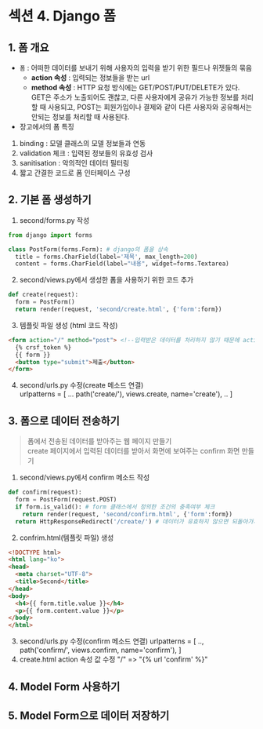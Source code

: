 # 섹션 4. Django 폼
## 1. 폼 개요
* `폼` : 어떠한 데이터를 보내기 위해 사용자의 입력을 받기 위한 필드나 위젯들의 묶음
  - __action 속성__ : 입력되는 정보들을 받는 url
  - __method 속성__ : HTTP 요청 방식에는 GET/POST/PUT/DELETE가 있다.</br>
    GET은 주소가 노출되어도 괜찮고, 다른 사용자에게 공유가 가능한 정보를 처리할 때 사용되고,
    POST는 회원가입이나 결제와 같이 다른 사용자와 공유해서는 안되는 정보를 처리할 때 사용된다.
* 장고에서의 폼 특징
1) binding : 모델 클래스의 모델 정보들과 연동
2) validation 체크 : 입력된 정보들의 유효성 검사
3) sanitisation : 악의적인 데이터 필터링
4) 짧고 간결한 코드로 폼 인터페이스 구성

## 2. 기본 폼 생성하기
1. second/forms.py 작성
  ```python
  from django import forms
  
  class PostForm(forms.Form): # django의 폼을 상속
    title = forms.CharField(label='제목', max_length=200)
    content = forms.CharField(label="내용", widget=forms.Textarea)
  ```
2. second/views.py에서 생성한 폼을 사용하기 위한 코드 추가
  ```python
  def create(request):
    form = PostForm()
    return render(request, 'second/create.html', {'form':form})
  ```
3. 템플릿 파일 생성 (html 코드 작성)
  ```html
  <form action="/" method="post"> <!--입력받은 데이터를 처리하지 않기 때문에 action을 루트경로로 설정-->
    {% crsf_token %}
    {{ form }}
    <button type="submit">제출</button>
  </form>
  ```
4. second/urls.py 수정(create 메소드 연결)  
  urlpatterns = [ ... path('create/'), views.create, name='create'), .. ]
  
## 3. 폼으로 데이터 전송하기
> 폼에서 전송된 데이터를 받아주는 웹 페이지 만들기  
> create 페이지에서 입력된 데이터를 받아서 화면에 보여주는 confirm 화면 만들기

1. second/views.py에서 confirm 메소드 작성
  ```python
  def confirm(request):
    form = PostForm(request.POST)
    if form.is_valid(): # form 클래스에서 정의한 조건의 충족여부 체크
      return render(request, 'second/confirm.html', {'form':form})
    return HttpResponseRedirect('/create/') # 데이터가 유효하지 않으면 되돌아가기
  ```
2. confrim.html(템플릿 파일) 생성
  ```html
  <!DOCTYPE html>
  <html lang="ko">
  <head>
    <meta charset="UTF-8">
    <title>Second</title>
  </head>
  <body>
    <h4>{{ form.title.value }}</h4>
    <p>{{ form.content.value }}</p>
  </body>
  </html>  
  ```
3. second/urls.py 수정(confirm 메소드 연결)
  urlpatterns = [ .., path('confirm/', views.confirm, name='confirm'), ]
4. create.html action 속성 값 수정
  "/" => "{% url 'confirm' %}"
  
## 4. Model Form 사용하기
## 5. Model Form으로 데이터 저장하기
